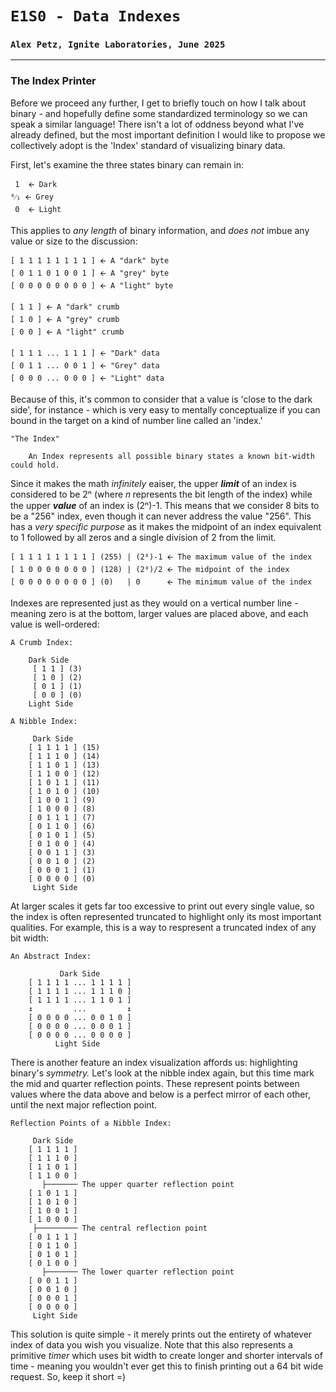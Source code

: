 # `E1S0 - Data Indexes`
### `Alex Petz, Ignite Laboratories, June 2025`

---

### The Index Printer
Before we proceed any further, I get to briefly touch on how I talk about binary - and hopefully define
some standardized terminology so we can speak a similar language!  There isn't a lot of oddness beyond
what I've already defined, but the most important definition I would like to propose we collectively adopt
is the 'Index' standard of visualizing binary data.

First, let's examine the three states binary can remain in:

     1  🡨 Dark
    ⁰⁄₁ 🡨 Grey
     0  🡨 Light

This applies to _any length_ of binary information, and _does not_ imbue any value or size to the discussion:

    [ 1 1 1 1 1 1 1 1 ] 🡨 A "dark" byte
    [ 0 1 1 0 1 0 0 1 ] 🡨 A "grey" byte
    [ 0 0 0 0 0 0 0 0 ] 🡨 A "light" byte

    [ 1 1 ] 🡨 A "dark" crumb
    [ 1 0 ] 🡨 A "grey" crumb
    [ 0 0 ] 🡨 A "light" crumb

    [ 1 1 1 ... 1 1 1 ] 🡨 "Dark" data
    [ 0 1 1 ... 0 0 1 ] 🡨 "Grey" data
    [ 0 0 0 ... 0 0 0 ] 🡨 "Light" data

Because of this, it's common to consider that a value is 'close to the dark side', for instance - which
is very easy to mentally conceptualize if you can bound in the target on a kind of number line called
an 'index.'  

    "The Index"

        An Index represents all possible binary states a known bit-width could hold.

Since it makes the math _infinitely_ eaiser, the upper _**limit**_ of an index is considered to be 2ⁿ (where 𝑛 
represents the bit length of the index) while the upper **_value_** of an index is (2ⁿ)-1.  This means that we 
consider 8 bits to be a "256" index, even though it can never address the value "256".  This has a _very specific 
purpose_ as it makes the midpoint of an index equivalent to 1 followed by all zeros and a single division of 2 
from the limit.

    [ 1 1 1 1 1 1 1 1 ] (255) | (2⁸)-1 🡨 The maximum value of the index
    [ 1 0 0 0 0 0 0 0 ] (128) | (2⁸)/2 🡨 The midpoint of the index
    [ 0 0 0 0 0 0 0 0 ] (0)   | 0      🡨 The minimum value of the index

Indexes are represented just as they would on a vertical number line - meaning zero is at the bottom, larger 
values are placed above, and each value is well-ordered:

    A Crumb Index:

        Dark Side
         [ 1 1 ] (3)
         [ 1 0 ] (2)
         [ 0 1 ] (1)
         [ 0 0 ] (0)
        Light Side

    A Nibble Index:

         Dark Side
        [ 1 1 1 1 ] (15)
        [ 1 1 1 0 ] (14)
        [ 1 1 0 1 ] (13)
        [ 1 1 0 0 ] (12)
        [ 1 0 1 1 ] (11)
        [ 1 0 1 0 ] (10)
        [ 1 0 0 1 ] (9)
        [ 1 0 0 0 ] (8)
        [ 0 1 1 1 ] (7)
        [ 0 1 1 0 ] (6)
        [ 0 1 0 1 ] (5)
        [ 0 1 0 0 ] (4)
        [ 0 0 1 1 ] (3)
        [ 0 0 1 0 ] (2)
        [ 0 0 0 1 ] (1)
        [ 0 0 0 0 ] (0)
         Light Side

At larger scales it gets far too excessive to print out every single value, so the index is often represented 
truncated to highlight only its most important qualities.  For example, this is a way to respresent a truncated 
index of any bit width:

    An Abstract Index:

               Dark Side
        [ 1 1 1 1 ... 1 1 1 1 ] 
        [ 1 1 1 1 ... 1 1 1 0 ]
        [ 1 1 1 1 ... 1 1 0 1 ]
        ↕         ...         ↕
        [ 0 0 0 0 ... 0 0 1 0 ]
        [ 0 0 0 0 ... 0 0 0 1 ]
        [ 0 0 0 0 ... 0 0 0 0 ]
              Light Side

There is another feature an index visualization affords us: highlighting binary's _symmetry._  Let's look at the
nibble index again, but this time mark the mid and quarter reflection points.  These represent points between
values where the data above and below is a perfect mirror of each other, until the next major reflection point.

    Reflection Points of a Nibble Index:

         Dark Side
        [ 1 1 1 1 ] 
        [ 1 1 1 0 ]
        [ 1 1 0 1 ]
        [ 1 1 0 0 ]
           ├─────── The upper quarter reflection point
        [ 1 0 1 1 ]
        [ 1 0 1 0 ]
        [ 1 0 0 1 ]
        [ 1 0 0 0 ]
         ├───────── The central reflection point
        [ 0 1 1 1 ]
        [ 0 1 1 0 ]
        [ 0 1 0 1 ]
        [ 0 1 0 0 ]
           ├─────── The lower quarter reflection point
        [ 0 0 1 1 ]
        [ 0 0 1 0 ]
        [ 0 0 0 1 ]
        [ 0 0 0 0 ]
         Light Side

This solution is quite simple - it merely prints out the entirety of whatever index of data you wish you visualize.
Note that this also represents a primitive _timer_ which uses bit width to create longer and shorter intervals of
time - meaning you wouldn't ever get this to finish printing out a 64 bit wide request.  So, keep it short =) 